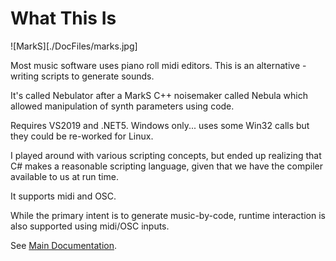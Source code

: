 
# What This Is

![MarkS][./DocFiles/marks.jpg]

Most music software uses piano roll midi editors. This is an alternative - writing scripts to generate sounds.

It's called Nebulator after a MarkS C++ noisemaker called Nebula which allowed manipulation of synth parameters using code.

Requires VS2019 and .NET5. Windows only... uses some Win32 calls but they could be re-worked for Linux.

I played around with various scripting concepts, but ended up realizing that C# makes a reasonable scripting language, given that we have the compiler available to us at run time.

It supports midi and OSC.

While the primary intent is to generate music-by-code, runtime interaction is also supported using midi/OSC inputs.

See [Main Documentation](Nebulator.html).
